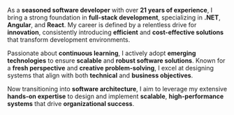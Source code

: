 As a **seasoned software developer** with over **21 years of experience**, I bring a strong foundation in **full-stack development**, specializing in **.NET**, **Angular**, and **React**. My career is defined by a relentless drive for **innovation**, consistently introducing **efficient** and **cost-effective solutions** that transform development environments.

Passionate about **continuous learning**, I actively adopt **emerging technologies** to ensure **scalable** and **robust software solutions**. Known for a **fresh perspective** and **creative problem-solving**, I excel at designing systems that align with both **technical** and **business objectives**.

Now transitioning into **software architecture**, I aim to leverage my extensive **hands-on expertise** to design and implement **scalable**, **high-performance systems** that drive **organizational success**.
